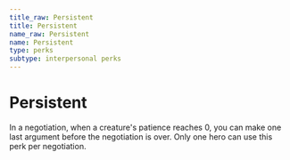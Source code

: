 ```yaml
---
title_raw: Persistent
title: Persistent
name_raw: Persistent
name: Persistent
type: perks
subtype: interpersonal perks
---
```


# Persistent

In a negotiation, when a creature's patience reaches 0, you can make one last argument before the negotiation is over. Only one hero can use this perk per negotiation.
